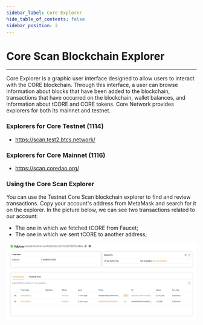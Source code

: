 ```yaml
---
sidebar_label: Core Explorer
hide_table_of_contents: false
sidebar_position: 2
---
```


# Core Scan Blockchain Explorer
---
Core Explorer is a graphic user interface designed to allow users to interact with the CORE blockchain. Through this interface, a user can browse information about blocks that have been added to the blockchain, transactions that have occurred on the blockchain, wallet balances, and information about tCORE and CORE tokens. Core Network provides explorers for both its mainnet and testnet.

### Explorers for Core Testnet (1114)
* https://scan.test2.btcs.network/

### Explorers for Core Mainnet (1116)
* https://scan.coredao.org/

### Using the Core Scan Explorer

You can use the Testnet Core Scan blockchain explorer to find and review transactions. Copy your account's address from MetaMask and search for it on the explorer. In the picture below, we can see two transactions related to our account:

* The one in which we fetched tCORE from Faucet;
* The one in which we sent tCORE to another address;

![core-explorer](../../static/img/core-explorer.png)
